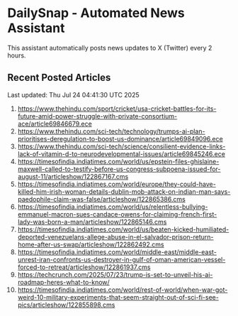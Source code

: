 # DailySnap - Automated News Assistant

This assistant automatically posts news updates to X (Twitter) every 2 hours.

## Recent Posted Articles

Last updated: Thu Jul 24 04:41:30 UTC 2025

1. https://www.thehindu.com/sport/cricket/usa-cricket-battles-for-its-future-amid-power-struggle-with-private-consortium-ace/article69846679.ece
2. https://www.thehindu.com/sci-tech/technology/trumps-ai-plan-prioritises-deregulation-to-boost-us-dominance/article69849096.ece
3. https://www.thehindu.com/sci-tech/science/consilient-evidence-links-lack-of-vitamin-d-to-neurodevelopmental-issues/article69845246.ece
4. https://timesofindia.indiatimes.com/world/us/epstein-files-ghislaine-maxwell-called-to-testify-before-us-congress-subpoena-issued-for-august-11/articleshow/122867167.cms
5. https://timesofindia.indiatimes.com/world/europe/they-could-have-killed-him-irish-woman-details-dublin-mob-attack-on-indian-man-says-paedophile-claim-was-false/articleshow/122865386.cms
6. https://timesofindia.indiatimes.com/world/us/relentless-bullying-emmanuel-macron-sues-candace-owens-for-claiming-french-first-lady-was-born-a-man/articleshow/122865146.cms
7. https://timesofindia.indiatimes.com/world/us/beaten-kicked-humiliated-deported-venezuelans-allege-abuse-in-el-salvador-prison-return-home-after-us-swap/articleshow/122862492.cms
8. https://timesofindia.indiatimes.com/world/middle-east/middle-east-unrest-iran-confronts-us-destroyer-in-gulf-of-oman-american-vessel-forced-to-retreat/articleshow/122861937.cms
9. https://techcrunch.com/2025/07/23/trump-is-set-to-unveil-his-ai-roadmap-heres-what-to-know/
10. https://timesofindia.indiatimes.com/world/rest-of-world/when-war-got-weird-10-military-experiments-that-seem-straight-out-of-sci-fi-see-pics/articleshow/122855898.cms
